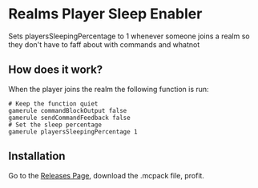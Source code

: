 # Realms Player Sleep Enabler
Sets playersSleepingPercentage to 1 whenever someone joins a realm so they don't have to faff about with commands and whatnot
## How does it work?
When the player joins the realm the following function is run:
```mcfunction
# Keep the function quiet
gamerule commandBlockOutput	false
gamerule sendCommandFeedback false
# Set the sleep percentage
gamerule playersSleepingPercentage 1
```
## Installation
Go to the [Releases Page](https://github.com/barxilly/Player-Sleep/releases), download the .mcpack file, profit.
